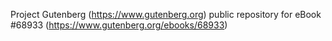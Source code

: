 Project Gutenberg (https://www.gutenberg.org) public repository for
eBook #68933 (https://www.gutenberg.org/ebooks/68933)
